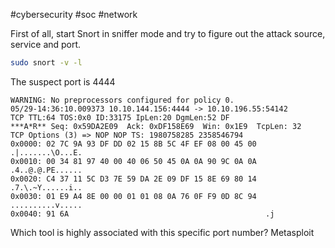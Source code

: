 #cybersecurity #soc #network 

First of all, start Snort in sniffer mode and try to figure out the attack source, service and port.
```bash
sudo snort -v -l
```

The suspect port is 4444
```
WARNING: No preprocessors configured for policy 0.
05/29-14:36:10.009373 10.10.144.156:4444 -> 10.10.196.55:54142
TCP TTL:64 TOS:0x0 ID:33175 IpLen:20 DgmLen:52 DF
***A*R** Seq: 0x59DA2E09  Ack: 0xDF158E69  Win: 0x1E9  TcpLen: 32
TCP Options (3) => NOP NOP TS: 1980758285 2358546794 
0x0000: 02 7C 9A 93 DF DD 02 15 8B 5C 4F EF 08 00 45 00  .|.......\O...E.
0x0010: 00 34 81 97 40 00 40 06 50 45 0A 0A 90 9C 0A 0A  .4..@.@.PE......
0x0020: C4 37 11 5C D3 7E 59 DA 2E 09 DF 15 8E 69 80 14  .7.\.~Y......i..
0x0030: 01 E9 A4 8E 00 00 01 01 08 0A 76 0F F9 0D 8C 94  ..........v.....
0x0040: 91 6A                                            .j

```

Which tool is highly associated with this specific port number?
Metasploit
